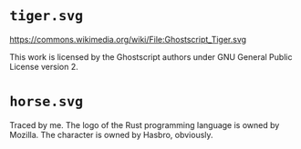 
# `tiger.svg`

<https://commons.wikimedia.org/wiki/File:Ghostscript_Tiger.svg>

This work is licensed by the Ghostscript authors under GNU General Public License version 2.

# `horse.svg`

Traced by me. The logo of the Rust programming language is owned by Mozilla. The character is owned by Hasbro, obviously.
